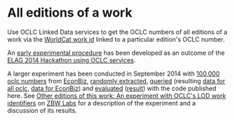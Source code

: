 All editions of a work
======================

Use OCLC Linked Data services to get the OCLC numbers of all editions of a work via the
[WorldCat work id](http://www.oclc.org/developer/develop/linked-data/worldcat-entities/worldcat-work-entity.en.en.html)
linked to a particular edition's OCLC number.

An [early experimental procedure](https://github.com/jneubert/edition-work-editions/commit/e0c6a3f675feeaf67348c2d7a615dd2834a5fc79) has been developed as an outcome of the
[ELAG 2014 Hackathon using OCLC services](http://elag2014.org/programme/elag-2014-bootcamps/bootcamps-s-meyer/).

A larger experiment has been conducted in September 2014 with [100,000 oclc numbers](../experiment-sep-2014/econbiz_oclc_numbers_100000.lst) from [EconBiz](http://econbiz.de), [randomly extracted](../experiment-sep-2014/random_econbiz_oclc_numbers.pl), [queried](../experiment-sep-2014/editions.pl) (resulting [data for all oclc](../experiment-sep-2014/all_oclc_editions_100000.json), [data for EconBiz](../experiment-sep-2014/econbiz_editions_100000.json)) and [evaluated](../experiment-sep-2014/interpret_editions.pl) ([result](../experiment-sep-2014/result_100000.txt)) with the code published here. See [Other editions of this work: An experiment with OCLC's LOD work identifiers](http://zbw.eu/labs/en/blog/other-editions-of-this-work-an-experiment-with-oclcs-lod-work-identifiers) on [ZBW Labs](http://zbw.eu/labs) for a description of the experiment and a discussion of its results.

